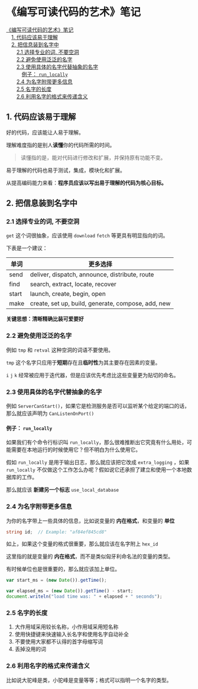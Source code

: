 # 《编写可读代码的艺术》笔记

<!-- MDTOC maxdepth:6 firsth1:1 numbering:0 flatten:0 bullets:0 updateOnSave:1 -->

[《编写可读代码的艺术》笔记](#《编写可读代码的艺术》笔记)   
&emsp;[1. 代码应该易于理解](#1-代码应该易于理解)   
&emsp;[2. 把信息装到名字中](#2-把信息装到名字中)   
&emsp;&emsp;[2.1 选择专业的词, 不要空洞](#21-选择专业的词-不要空洞)   
&emsp;&emsp;[2.2 避免使用泛泛的名字](#22-避免使用泛泛的名字)   
&emsp;&emsp;[2.3 使用具体的名字代替抽象的名字](#23-使用具体的名字代替抽象的名字)   
&emsp;&emsp;&emsp;[例子： `run_locally`](#例子：-run_locally)   
&emsp;&emsp;[2.4 为名字附带更多信息](#24-为名字附带更多信息)   
&emsp;&emsp;[2.5 名字的长度](#25-名字的长度)   
&emsp;&emsp;[2.6 利用名字的格式来传递含义](#26-利用名字的格式来传递含义)   

<!-- /MDTOC -->

## 1. 代码应该易于理解

好的代码，应该能让人易于理解。

理解难度指的是别人**读懂**你的代码所需的时间。

> 读懂指的是，能对代码进行修改和扩展，并保持原有功能不变。

易于理解的代码也易于测试，集成，模块化和扩展。

从提高编码能力来看：**程序员应该以写出易于理解的代码为核心目标。**

## 2. 把信息装到名字中

### 2.1 选择专业的词, 不要空洞

`get` 这个词很抽象，应该使用 `download` `fetch` 等更具有明显指向的词。

下表是一个建议：

单词  |  更多选择
---|---
send  |  deliver, dispatch, announce, distribute, route
find  |  search, extract, locate, recover
start  | launch, create, begin, open
make  |  create, set up, build, generate, compose, add, new

**关键思想：清晰精确比装可爱要好**

### 2.2 避免使用泛泛的名字

例如 `tmp` 和 `retval` 这种空洞的词语不要使用。

`tmp` 这个名字只应用于**短期**存在且**临时性**为其主要存在因素的变量。

`i` `j` `k` 经常被应用于迭代器，但是应该优先考虑比这些变量更为贴切的命名。

### 2.3 使用具体的名字代替抽象的名字

例如 `ServerCanStart()`，如果它是检测服务是否可以监听某个给定的端口的话，那么就应该声明为 `CanListenOnPort()`

#### 例子： `run_locally`

如果我们有个命令行标识叫 `run_locally`，那么很难推断出它究竟有什么用处，可能需要在本地运行的时候使用它？但不明白为什么使用它。

假如 `run_locally` 是用于输出日志，那么就应该把它改成 `extra_logging` ，如果 `run_locally` 不仅做这个工作怎么办呢？假如说它还承担了建立和使用一个本地数据库的工作。

那么就应该 **新建另一个标志** `use_local_database`

### 2.4 为名字附带更多信息

为你的名字带上一些具体的信息，比如说变量的 **内在格式**，和变量的 **单位**

```c#
string id;  // Example: "af84ef845cd8"
```

如上，如果这个变量的格式很重要，那么就应该在名字附上 `hex_id`

这里指的就是变量的 **内在格式**，而不是类似匈牙利命名法的变量的类型。

有时候单位也是很重要的，那么就应该加上单位。

```javascript
var start_ms = (new Date()).getTime();

var elapsed_ms = (new Date()).getTime() - start;
document.writeln("load time was: " + elapsed + " seconds");
```

### 2.5 名字的长度

1. 大作用域采用较长名称，小作用域采用短名称
2. 使用快捷键来快速输入长名字和使用名字自动补全
3. 不要使用大家都不认得的首字母缩写词
4. 丢掉没用的词

### 2.6 利用名字的格式来传递含义

比如说大驼峰是类，小驼峰是变量等等；格式可以指明一个名字的类型。
